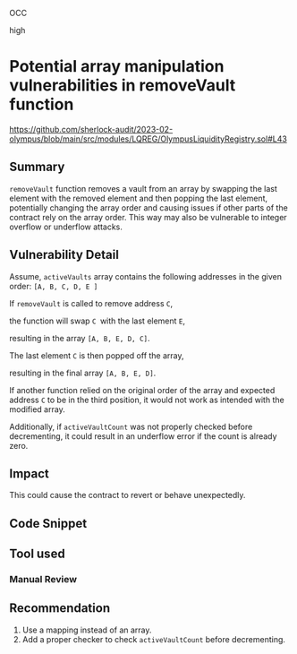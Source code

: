OCC

high

# Potential array manipulation vulnerabilities in removeVault function

https://github.com/sherlock-audit/2023-02-olympus/blob/main/src/modules/LQREG/OlympusLiquidityRegistry.sol#L43

## Summary

`removeVault` function  removes a vault from an array by swapping the last element with the removed element and then popping the last element, potentially changing the array order and causing issues if other parts of the contract rely on the array order. This way may also be vulnerable to integer overflow or underflow attacks.


## Vulnerability Detail
Assume, `activeVaults` array contains the following addresses 
in the given order: 
`[A, B, C, D, E ]`

If `removeVault` is called to remove address `C`, 

the function will swap `C `with the last element `E`, 

resulting in the array `[A, B, E, D, C]`. 

The last element `C` is then popped off the array, 

resulting in the final array `[A, B, E, D]`.

If another function relied on the original order of the array and expected address `C` to be in the third position, it would not work as intended with the modified array. 

Additionally, if `activeVaultCount` was not properly checked before decrementing, it could result in an underflow error if the count is already zero.


## Impact
This could cause the contract to revert or behave unexpectedly.

## Code Snippet

## Tool used

### Manual Review

## Recommendation

1. Use a mapping instead of an array.
2. Add a proper checker to check `activeVaultCount` before decrementing. 

